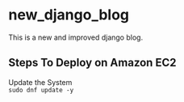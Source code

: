 # new_django_blog
This is a new and improved django blog.
## Steps To Deploy on Amazon EC2
Update the System     
``sudo dnf update -y``

